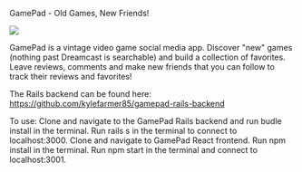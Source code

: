 GamePad - Old Games, New Friends!

![](project.gif)

GamePad is a vintage video game social media app. Discover "new" games (nothing past Dreamcast is searchable) and build a collection of favorites. Leave reviews, comments and make new friends that you can follow to track their reviews and favorites! 

The Rails backend can be found here: https://github.com/kylefarmer85/gamepad-rails-backend

To use: 
Clone and navigate to the GamePad Rails backend and run budle install in the terminal. Run rails s in the terminal to connect to localhost:3000. Clone and navigate to GamePad React frontend. Run npm install in the terminal. Run npm start in the terminal and connect to localhost:3001.